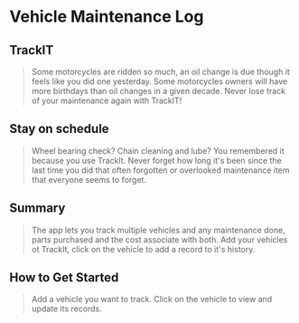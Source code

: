 # Vehicle Maintenance Log #


## TrackIT ##
  > Some motorcycles are ridden so much, an oil change is due though it feels like you did one yesterday. Some motorcycles owners will have more birthdays than oil changes in a given decade. Never lose track of your maintenance again with TrackIT!

## Stay on schedule ##
  > Wheel bearing check? Chain cleaning and lube? You remembered it because you use TrackIt. Never forget how long it's been since the last time you did that often forgotten or overlooked maintenance item that everyone seems to forget.

## Summary ##
  > The app lets you track multiple vehicles and any maintenance done, parts purchased and the cost associate with both. Add your vehicles ot TrackIt, click on the vehicle to add a record to it's history.

## How to Get Started ##
  > Add a vehicle you want to track.
  > Click on the vehicle to view and update its records.
